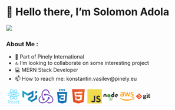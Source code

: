 <h1>👋 Hello there, I’m Solomon Adola</h1>
<div>
  <img src="[https://pinely.atlassian.net/0b938713-f8fd-4f37-a8ad-4f9989998b51](https://media.licdn.com/dms/image/C4E0BAQEL7nPeDzLFfg/company-logo_200_200/0/1679657784358/pinely_international_logo?e=1711584000&v=beta&t=7UVC02y1nuWPD9rBWP4Kb6kVSq6poqW48ytPkbZ1E6U)" />
</div>
<div>
<h3>About Me :</h3>
<ul>
<li>👾 Part of Pinely International</li>
<li>🔝 I’m looking to collaborate on some interesting project</li>
<li>💻 MERN Stack Developer</li>
<li>📫 How to reach me: konstantin.vasilev@pinely.eu</li>
</ul>

<div>
<img src="https://github.com/devicons/devicon/blob/master/icons/react/react-original-wordmark.svg" title="React" alt="React" width="40" height="40"/> 
<img src="https://github.com/devicons/devicon/blob/master/icons/materialui/materialui-original.svg"  title="Material UI" alt="Material UI" width="40" height="40"/> 
<img src="https://github.com/devicons/devicon/blob/master/icons/redux/redux-original.svg" title="Redux" alt="Redux " width="40" height="40"/> 
<img src="https://github.com/devicons/devicon/blob/master/icons/css3/css3-plain-wordmark.svg"   title="CSS3" alt="CSS" width="40" height="40"/> 
<img src="https://github.com/devicons/devicon/blob/master/icons/html5/html5-original.svg"  title="HTML5" alt="HTML" width="40" height="40"/> 
<img src="https://github.com/devicons/devicon/blob/master/icons/javascript/javascript-original.svg"  title="JavaScript" alt="JavaScript" width="40" height="40"/> 
<img src="https://github.com/devicons/devicon/blob/master/icons/nodejs/nodejs-original-wordmark.svg"  title="NodeJS" alt="NodeJS" width="40" height="40"/> 
<img src="https://github.com/devicons/devicon/blob/master/icons/amazonwebservices/amazonwebservices-plain-wordmark.svg" title="AWS" alt="AWS" width="40" height="40"/> 
<img src="https://github.com/devicons/devicon/blob/master/icons/git/git-original-wordmark.svg" title="Git" alt="Git" width="40" height="40"/>
</div>
